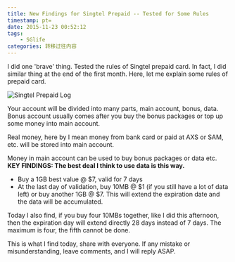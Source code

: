 ```yaml
---
title: New Findings for Singtel Prepaid -- Tested for Some Rules
timestamp: pt=
date: 2015-11-23 00:52:12
tags:
	- SGlife
categories: 转移过往内容
---
```

I did one 'brave' thing. Tested the rules of Singtel prepaid card. In fact, I did similar thing at the end of the first month. Here, let me explain some rules of prepaid card.
<!--more-->
![Singtel Prepaid Log](	https://kentsx-github-1256168505.cos.ap-shanghai.myqcloud.com/Singtel%20Prepaid%20Logo.png)

Your account will be divided into many parts, main account, bonus, data.
Bonus account usually comes after you buy the bonus packages or top up some money into main account.

Real money, here by I mean money from bank card or paid at AXS or SAM, etc. will be stored into main account.

Money in main account can be used to buy bonus packages or data etc.
**KEY FINDINGS: The best deal I think to use data is this way.**
* Buy a 1GB best value @ $7, valid for 7 days
* At the last day of validation, buy 10MB @ $1 (if you still have a lot of data left) or buy another 1GB @ $7. This will extend the expiration date and the data will be accumulated.

Today I also find, if you buy four 10MBs together, like I did this afternoon, then the expiration day will extend directly 28 days instead of 7 days. The maximum is four, the fifth cannot be done.

This is what I find today, share with everyone. If any mistake or misunderstanding, leave comments, and I will reply ASAP.